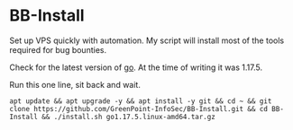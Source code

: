 # BB-Install

Set up VPS quickly with automation. My script will install most of the tools required for bug bounties.

Check for the latest version of [go](https://go.dev/doc/install). At the time of writing it was 1.17.5.

Run this one line, sit back and wait.

	apt update && apt upgrade -y && apt install -y git && cd ~ && git clone https://github.com/GreenPoint-InfoSec/BB-Install.git && cd BB-Install && ./install.sh go1.17.5.linux-amd64.tar.gz
